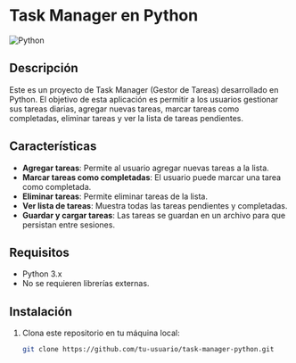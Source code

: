 # Task Manager en Python

![Python](https://img.shields.io/badge/Python-3.x-blue.svg)

## Descripción

Este es un proyecto de Task Manager (Gestor de Tareas) desarrollado en Python. El objetivo de esta aplicación es permitir a los usuarios gestionar sus tareas diarias, agregar nuevas tareas, marcar tareas como completadas, eliminar tareas y ver la lista de tareas pendientes.

## Características

- **Agregar tareas**: Permite al usuario agregar nuevas tareas a la lista.
- **Marcar tareas como completadas**: El usuario puede marcar una tarea como completada.
- **Eliminar tareas**: Permite eliminar tareas de la lista.
- **Ver lista de tareas**: Muestra todas las tareas pendientes y completadas.
- **Guardar y cargar tareas**: Las tareas se guardan en un archivo para que persistan entre sesiones.

## Requisitos

- Python 3.x
- No se requieren librerías externas.

## Instalación

1. Clona este repositorio en tu máquina local:

   ```bash
   git clone https://github.com/tu-usuario/task-manager-python.git




   ```
